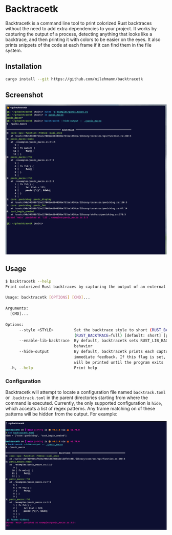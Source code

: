 # Backtracetk

Backtracetk is a command line tool to print colorized Rust backtraces without the need to add extra
dependencies to your project.
It works by capturing the output of a process, detecting anything that looks like a backtrace, and then printing
it with colors to be easier on the eyes.
It also prints snippets of the code at each frame if it can find them in the file system.

## Installation

```bash
cargo install --git https://github.com/nilehmann/backtracetk
```

## Screenshot

![Screenshot](./screenshot1.png)

## Usage

```bash
$ backtracetk --help
Print colorized Rust backtraces by capturing the output of an external process

Usage: backtracetk [OPTIONS] [CMD]...

Arguments:
  [CMD]...

Options:
      --style <STYLE>         Set the backtrace style to short (RUST_BACKTRACE=1) or full
                              (RUST_BACKTRACE=full) [default: short] [possible values: short, full]
      --enable-lib-backtrace  By default, backtracetk sets RUST_LIB_BACKTRACE=0. Set this flag to revert this
                              behavior
      --hide-output           By default, backtracetk prints each captured line as it reads it, providing
                              immediate feedback. If this flag is set, this output is suppressed, and nothing
                              will be printed until the program exits
  -h, --help                  Print help

```

### Configuration

Backtracetk will attempt to locate a configuration file named `backtrack.toml` or `.backtrack.toml` in the parent directories starting from where the command is executed. Currently, the only supported configuration is `hide`, which accepts a list of regex patterns.
Any frame matching on of these patterns will be hidden from the output. For example:

![Screenshot2](./screenshot2.png)
